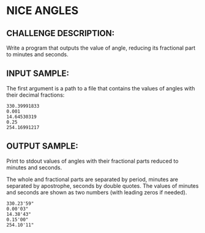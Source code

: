 NICE ANGLES
===========

CHALLENGE DESCRIPTION:
----------------------


Write a program that outputs the value of angle, reducing its fractional part to minutes and seconds.

INPUT SAMPLE:
-------------

The first argument is a path to a file that contains the values of angles with their decimal fractions:

	330.39991833
	0.001
	14.64530319
	0.25
	254.16991217

OUTPUT SAMPLE:
--------------

Print to stdout values of angles with their fractional parts reduced to minutes and seconds.

The whole and fractional parts are separated by period, minutes are separated by apostrophe, seconds by double quotes. The values of minutes and seconds are shown as two numbers (with leading zeros if needed).

	330.23'59"
	0.00'03"
	14.38'43"
	0.15'00"
	254.10'11"